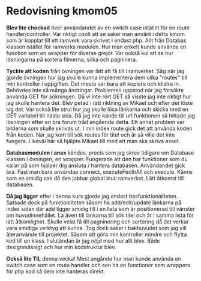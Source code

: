 ---
---
Redovisning kmom05
=========================

__Blev lite chockad__ över användandet av en switch case istället för en route handler/controller. Var riktigt coolt att se saker man använt i detta kmom som är kopplat till ett ramverk vara skrivet i endast php. Allt från Databas klassen istället för ramverks modulen. Hur man enkelt kunde använda en function som en wrapper för diverse grejor. Var också kul att se hur lösningarna på sortera filmerna, söka och pagninera.

__Tyckte att koden__ från övningen var lätt att få till i ramverket. Såg när jag gjorde övningen hur jag skulle kunna implementera dem olika "routes" till min kontroller i uppgiften. Det mesta var bara att kopiera och klistra in. Behövdes inte så många ändringar. Problemen uppstod när jag försökte använda GET för sökningen. Då vi inte rört GET så visste jag inte riktigt hur jag skulle hantera det. Blev petad i rätt riktning av Mikael och efter det löste sig det. Var också lite strul hur jag skulle lösa länkarna och skicka med en GET variabel till nästa sida. Då jag inte kände till url funktionen så hittade jag lösningen efter en bra forum tråd angående detta. Ett annat problem var bilderna som skulle skrivas ut. I min index route gick det att använda koden från koden. När jag kom till sök routes för titel och år så ville det inte fungera. Likaväl här så hjälpte Mikael till med att man ska skriva asset.

__Databasmodulen i anax__ kändes, precis som jag skrev tidigare om Database klassen i övningen, en wrapper. Fungerade att den har funktioner som du kallar på som hjälper dig ansluta / hantera databasen. Användandet gick bra. Fast man bara användae connect, executeFecthAll och execute. Känns som en smidig sak då den jobbar global inuti ramverket. Lätt åtkomst till databasen.

__Då jag ligger__ efter i denna kurs gjorde jag endast basfunktionaliteten. Satsade dock på funktionliteten såsom ha add/edit/update länkarna på index sidan där add ligger smidig till i en lista som är positionerad till vänster om huvudinnehållet. La även till länkarna till sök titel och år i samma lista för lätt åtkomlighet. Skulle velat få till pagninering och sortering då det verkar vara smidiga verktyg att kunna. Tog dock saker i bakhuvudet som jag vill återanvände till projektet. Såsom att göra min kontroller mindre och flytta kod till en klass. I slutändan är jag nöjd med hur allt blev. Både designmässigt och hur min kodstruktur blev.

__Också lite TIL__ denna vecka! Mest angånde hur man kunde använda en switch case som en route handler och sen ha en functioner som wrappers för php kod så dem inte hanteras direkt.
